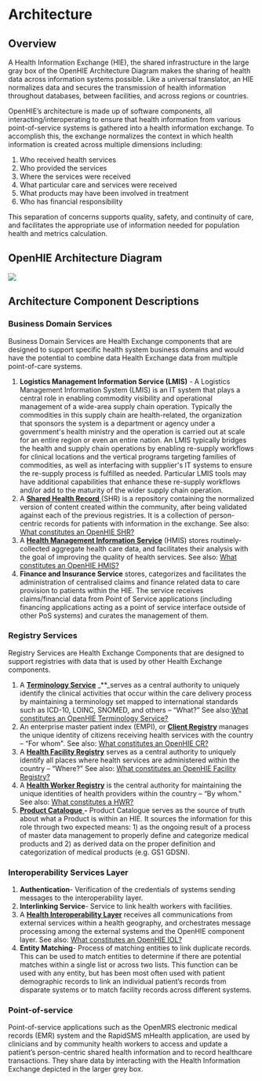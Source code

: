 # Architecture

## Overview

A Health Information Exchange \(HIE\), the shared infrastructure in the large gray box of the OpenHIE Architecture Diagram makes the sharing of health data across information systems possible. Like a universal translator, an HIE normalizes data and secures the transmission of health information throughout databases, between facilities, and across regions or countries.

OpenHIE’s architecture is made up of software components, all interacting/interoperating to ensure that health information from various point-of-service systems is gathered into a health information exchange. To accomplish this, the exchange normalizes the context in which health information is created across multiple dimensions including:

1. Who received health services 
2. Who provided the services
3. Where the services were received
4. What particular care and services were received 
5. What products may have been involved in treatment
6. Who has financial responsibility

This separation of concerns supports quality, safety, and continuity of care, and facilitates the appropriate use of information needed for population health and metrics calculation.

## OpenHIE Architecture Diagram

![](https://lh4.googleusercontent.com/6HE2N1ltcH8dMYKR6SShnrC5azTO0yk_kUsfaJV5s8lQcf2dfqSUFWwLjxmL53OVYVh9SevEQVnsA-4E-6axJ96cWtOX3jbXVfuhQtYpa-ioGaQidLJyJU26kQHMUl1Ecaa6F4DX)

## Architecture Component Descriptions

### Business Domain Services

Business Domain Services are Health Exchange components that are designed to support specific health system business domains and would have the potential to combine data Health Exchange data from multiple point-of-care systems.

1. **Logistics Management Information Service \(LMIS\)** - A Logistics Management Information System \(LMIS\) is an IT system that plays a central role in enabling commodity visibility and operational management of a wide-area supply chain operation.  Typically the commodities in this supply chain are health-related, the organization that sponsors the system is a department or agency under a government's health ministry and the operation is carried out at scale for an entire region or even an entire nation. An LMIS typically bridges the health and supply chain operations by enabling re-supply workflows for clinical locations and the vertical programs targeting families of commodities, as well as interfacing with supplier's IT systems to ensure the re-supply process is fulfilled as needed.  Particular LMIS tools may have additional capabilities that enhance these re-supply workflows and/or add to the maturity of the wider supply chain operation. 
2. A [**Shared Health Record** ](https://wiki.ohie.org/display/SUB/Shared+Health+Record+Community)\(SHR\) is a repository containing the normalized version of content created within the community, after being validated against each of the previous registries.  It is a collection of person-centric records for patients with information in the exchange. See also: [What constitutes an OpenHIE SHR?](https://wiki.ohie.org/pages/viewpage.action?pageId=19464697) 
3. A [**Health Management Information Service**](https://wiki.ohie.org/display/SUB/Health+Management+Information+System+Community) \(HMIS\) stores routinely-collected aggregate health care data, and facilitates their analysis with the goal of improving the quality of health services. See also: [What constitutes an OpenHIE HMIS?](https://wiki.ohie.org/pages/viewpage.action?pageId=30149406) 
4. **Finance and Insurance Service** stores, categorizes and facilitates the administration of centralised claims and finance related data to care provision to patients within the HIE. The service receives claims/financial data from Point of Service applications \(including financing applications acting as a point of service interface outside of other PoS systems\) and curates the management of them.

### Registry Services

Registry Services are Health Exchange Components that are designed to support registries with data that is used by other Health Exchange components.

1. A [**Terminology Service**](https://wiki.ohie.org/display/SUB/Terminology+Service+Community) _\*\*_serves as a central authority to uniquely identify the clinical activities that occur within the care delivery process by maintaining a terminology set mapped to international standards such as ICD-10, LOINC, SNOMED, and others – “What?” See also:[What constitutes an OpenHIE Terminology Service?](https://wiki.ohie.org/pages/viewpage.action?pageId=30149397) 
2. An enterprise master patient index \(EMPI\), or [**Client Registry**](https://wiki.ohie.org/display/SUB/Patient+Identity+Management+Community) manages the unique identity of citizens receiving health services with the country – “For whom".  See also: [What constitutes an OpenHIE CR?](https://wiki.ohie.org/pages/viewpage.action?pageId=29593103) 
3. A [**Health Facility Registry**](https://wiki.ohie.org/display/SUB/Facility+Registry+Community) serves as a central authority to uniquely identify all places where health services are administered within the country – “Where?” See also: [What constitutes an OpenHIE Facility Registry?](https://wiki.ohie.org/pages/viewpage.action?pageId=30149404) 
4. A [**Health Worker Registry**](https://wiki.ohie.org/display/SUB/Health+Worker+Registry+Community) is the central authority for maintaining the unique identities of health providers within the country – “By whom." See also:  [What constitutes a HWR?](https://wiki.ohie.org/pages/viewpage.action?pageId=30149401) 
5. [**Product Catalogue** ](https://wiki.ohie.org/display/SUB/Product+Identification+Terminology#ProductIdentificationTerminology-ProductRegistry)**-** Product Catalogue serves as the source of truth about what a Product is within an HIE.  It sources the information for this role through two expected means:  1\) as the ongoing result of a process of master data management to properly define and categorize medical products and 2\) as derived data on the proper definition and categorization of medical products \(e.g. GS1 GDSN\).

### Interoperability Services Layer

1. **Authentication**- Verification of the credentials of systems sending messages to the interoperability layer.  
2. **Interlinking Service**- Service to link health workers with facilities.  
3. A [**Health Interoperability Layer**](https://wiki.ohie.org/display/SUB/Interoperability+Layer+Community) receives all communications from external services within a health geography, and orchestrates message processing among the external systems and the OpenHIE component layer. See also: [What constitutes an OpenHIE IOL?](https://wiki.ohie.org/pages/viewpage.action?pageId=29592925)
4. **Entity Matching**- Process of matching entities to link duplicate records. This can be used to match entities to determine if there are potential matches within a single list or across two lists. This function can be used with any entity, but has been most often used with patient demographic records to link an individual patient’s records from disparate systems or to match facility records across different systems.

### **Point-of-service**

Point-of-service applications such as the OpenMRS electronic medical records \(EMR\) system and the RapidSMS mHealth application, are used by clinicians and by community health workers to access and update a patient’s person-centric shared health information and to record healthcare transactions. They share data by interacting with the Health Information Exchange depicted in the larger grey box.

